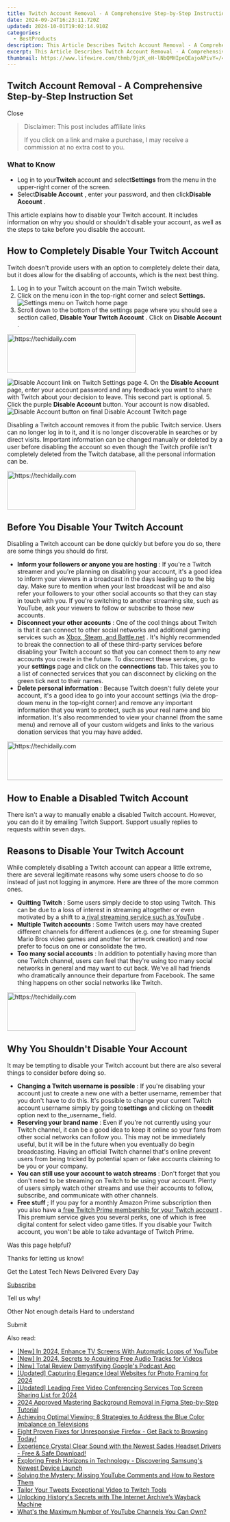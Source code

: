 ```yaml
---
title: Twitch Account Removal - A Comprehensive Step-by-Step Instruction Set
date: 2024-09-24T16:23:11.720Z
updated: 2024-10-01T19:02:14.910Z
categories:
  - BestProducts
description: This Article Describes Twitch Account Removal - A Comprehensive Step-by-Step Instruction Set
excerpt: This Article Describes Twitch Account Removal - A Comprehensive Step-by-Step Instruction Set
thumbnail: https://www.lifewire.com/thmb/9jzK_eH-lNbQMHIpeQEajoAPivY=/400x300/filters:no_upscale():max_bytes(150000):strip_icc():format(webp)/Screen-Shot-2016-08-30-at-10.48.32-PM-57c670023df78cc16e8d0bfa.png
---
```


## Twitch Account Removal - A Comprehensive Step-by-Step Instruction Set

Close 

>  Disclaimer: This post includes affiliate links
>
>  If you click on a link and make a purchase, I may receive a commission at no extra cost to you.
>

###  What to Know

* Log in to your**Twitch** account and select**Settings** from the menu in the upper-right corner of the screen.
* Select**Disable Account** , enter your password, and then click**Disable Account** .

 This article explains how to disable your Twitch account. It includes information on why you should or shouldn't disable your account, as well as the steps to take before you disable the account.

##  How to Completely Disable Your Twitch Account

 Twitch doesn't provide users with an option to completely delete their data, but it does allow for the disabling of accounts, which is the next best thing.

1. Log in to your Twitch account on the main Twitch website.
2. Click on the menu icon in the top-right corner and select **Settings.**  
![Settings menu on Twitch home page](https://www.lifewire.com/thmb/C8wNpyv2TQSU-GRkq2NAao1WRfw=/1500x0/filters:no_upscale():max_bytes(150000):strip_icc():format(webp)/001_delete-twitch-account-4151061-5bfdddbfc9e77c002605b251.jpg)
3. Scroll down to the bottom of the settings page where you should see a section called, **Disable Your Twitch Account** . Click on **Disable Account** .  

<!-- affiliate ads begin -->
<a href="https://wigfever.sjv.io/c/5597632/1995803/22899" target="_top" id="1995803">
  <img src="//a.impactradius-go.com/display-ad/22899-1995803" border="0" alt="https://techidaily.com" width="300" height="90"/>
</a>
<img height="0" width="0" src="https://wigfever.sjv.io/i/5597632/1995803/22899" style="position:absolute;visibility:hidden;" border="0" />
<!-- affiliate ads end -->

![Disable Account link on Twitch Settings page](https://www.lifewire.com/thmb/6iIK7u4twnB715Id-GKRk5P9huk=/1500x0/filters:no_upscale():max_bytes(150000):strip_icc():format(webp)/002_delete-twitch-account-4151061-5bfddddbc9e77c0051d0becc.jpg)
4. On the **Disable Account** page, enter your account password and any feedback you want to share with Twitch about your decision to leave. This second part is optional.
5. Click the purple **Disable Account** button. Your account is now disabled.  
![Disable Account button on final Disable Account Twitch page](https://www.lifewire.com/thmb/FpkWSK8HBuvvv9WRkPmAHOvavy4=/1500x0/filters:no_upscale():max_bytes(150000):strip_icc():format(webp)/003_delete-twitch-account-4151061-5bfdddf546e0fb002618ea7b.jpg)

 Disabling a Twitch account removes it from the public Twitch service. Users can no longer log in to it, and it is no longer discoverable in searches or by direct visits. Important information can be changed manually or deleted by a user before disabling the account so even though the Twitch profile isn't completely deleted from the Twitch database, all the personal information can be.

<!-- affiliate ads begin -->
<a href="https://aligracehair.sjv.io/c/5597632/2087262/19272" target="_top" id="2087262">
  <img src="//a.impactradius-go.com/display-ad/19272-2087262" border="0" alt="https://techidaily.com" width="300" height="90"/>
</a>
<img height="0" width="0" src="https://aligracehair.sjv.io/i/5597632/2087262/19272" style="position:absolute;visibility:hidden;" border="0" />
<!-- affiliate ads end -->

##  Before You Disable Your Twitch Account

 Disabling a Twitch account can be done quickly but before you do so, there are some things you should do first.

* **Inform your followers or anyone you are hosting** : If you're a Twitch streamer and you're planning on disabling your account, it's a good idea to inform your viewers in a broadcast in the days leading up to the big day. Make sure to mention when your last broadcast will be and also refer your followers to your other social accounts so that they can stay in touch with you. If you're switching to another streaming site, such as YouTube, ask your viewers to follow or subscribe to those new accounts.
* **Disconnect your other accounts** : One of the cool things about Twitch is that it can connect to other social networks and additional gaming services such as [ Xbox, Steam, and Battle.net](https://www.lifewire.com/top-pc-game-digital-download-services-813065) . It's highly recommended to break the connection to all of these third-party services before disabling your Twitch account so that you can connect them to any new accounts you create in the future. To disconnect these services, go to your **settings** page and click on the **connections** tab. This takes you to a list of connected services that you can disconnect by clicking on the green tick next to their names.
* **Delete personal information** : Because Twitch doesn't fully delete your account, it's a good idea to go into your account settings (via the drop-down menu in the top-right corner) and remove any important information that you want to protect, such as your real name and bio information. It's also recommended to view your channel (from the same menu) and remove all of your custom widgets and links to the various donation services that you may have added.

<!-- affiliate ads begin -->
<a href="https://unicoeye.pxf.io/c/5597632/2134247/18498" target="_top" id="2134247">
  <img src="//a.impactradius-go.com/display-ad/18498-2134247" border="0" alt="https://techidaily.com" width="728" height="90"/>
</a>
<img height="0" width="0" src="https://unicoeye.pxf.io/i/5597632/2134247/18498" style="position:absolute;visibility:hidden;" border="0" />
<!-- affiliate ads end -->

##  How to Enable a Disabled Twitch Account

 There isn't a way to manually enable a disabled Twitch account. However, you can do it by emailing Twitch Support. Support usually replies to requests within seven days.

##  Reasons to Disable Your Twitch Account

 While completely disabling a Twitch account can appear a little extreme, there are several legitimate reasons why some users choose to do so instead of just not logging in anymore. Here are three of the more common ones.

* **Quitting Twitch** : Some users simply decide to stop using Twitch. This can be due to a loss of interest in streaming altogether or even motivated by a shift to a[ rival streaming service such as YouTube](https://www.lifewire.com/youtube-101-3481847) .
* **Multiple Twitch accounts** : Some Twitch users may have created different channels for different audiences (e.g. one for streaming Super Mario Bros video games and another for artwork creation) and now prefer to focus on one or consolidate the two.
* **Too many social accounts** : In addition to potentially having more than one Twitch channel, users can feel that they're using too many social networks in general and may want to cut back. We've all had friends who dramatically announce their departure from Facebook. The same thing happens on other social networks like Twitch.

<!-- affiliate ads begin -->
<a href="https://aligracehair.sjv.io/c/5597632/1925468/19272" target="_top" id="1925468">
  <img src="//a.impactradius-go.com/display-ad/19272-1925468" border="0" alt="https://techidaily.com" width="300" height="90"/>
</a>
<img height="0" width="0" src="https://aligracehair.sjv.io/i/5597632/1925468/19272" style="position:absolute;visibility:hidden;" border="0" />
<!-- affiliate ads end -->

##  Why You Shouldn't Disable Your Account

 It may be tempting to disable your Twitch account but there are also several things to consider before doing so.

* **Changing a Twitch username is possible** : If you're disabling your account just to create a new one with a better username, remember that you don't have to do this. It's possible to change your current Twitch account username simply by going to**settings** and clicking on the**edit** option next to the_username_ field.
* **Reserving your brand name** : Even if you're not currently using your Twitch channel, it can be a good idea to keep it online so your fans from other social networks can follow you. This may not be immediately useful, but it will be in the future when you eventually do begin broadcasting. Having an official Twitch channel that's online prevent users from being tricked by potential spam or fake accounts claiming to be you or your company.
* **You can still use your account to watch streams** : Don't forget that you don't need to be streaming on Twitch to be using your account. Plenty of users simply watch other streams and use their accounts to follow, subscribe, and communicate with other channels.
* **Free stuff** ; If you pay for a monthly Amazon Prime subscription then you also have a[ free Twitch Prime membership for your Twitch account](https://www.lifewire.com/use-free-twitch-prime-subscription-4148447) . This premium service gives you several perks, one of which is free digital content for select video game titles. If you disable your Twitch account, you won't be able to take advantage of Twitch Prime.

Was this page helpful?

Thanks for letting us know!

 Get the Latest Tech News Delivered Every Day

[ Subscribe ](https://www.lifewire.com/#) 

Tell us why!

 Other  Not enough details  Hard to understand 

 Submit 

<ins class="adsbygoogle"
     style="display:block"
     data-ad-format="autorelaxed"
     data-ad-client="ca-pub-7571918770474297"
     data-ad-slot="1223367746"></ins>

<ins class="adsbygoogle"
     style="display:block"
     data-ad-client="ca-pub-7571918770474297"
     data-ad-slot="8358498916"
     data-ad-format="auto"
     data-full-width-responsive="true"></ins>

<span class="atpl-alsoreadstyle">Also read:</span>
<div><ul>
<li><a href="https://facebook-video-share.techidaily.com/new-in-2024-enhance-tv-screens-with-automatic-loops-of-youtube/"><u>[New] In 2024, Enhance TV Screens With Automatic Loops of YouTube</u></a></li>
<li><a href="https://youtube-blog.techidaily.com/n-2024-secrets-to-acquiring-free-audio-tracks-for-videos/"><u>[New] In 2024, Secrets to Acquiring Free Audio Tracks for Videos</u></a></li>
<li><a href="https://some-approaches.techidaily.com/new-total-review-demystifying-googles-podcast-app/"><u>[New] Total Review Demystifying Google's Podcast App</u></a></li>
<li><a href="https://fox-access.techidaily.com/updated-capturing-elegance-ideal-websites-for-photo-framing-for-2024/"><u>[Updated] Capturing Elegance Ideal Websites for Photo Framing for 2024</u></a></li>
<li><a href="https://screen-mirroring-recording.techidaily.com/updated-leading-free-video-conferencing-services-top-screen-sharing-list-for-2024/"><u>[Updated] Leading Free Video Conferencing Services Top Screen Sharing List for 2024</u></a></li>
<li><a href="https://some-skills.techidaily.com/2024-approved-mastering-background-removal-in-figma-step-by-step-tutorial/"><u>2024 Approved Mastering Background Removal in Figma Step-by-Step Tutorial</u></a></li>
<li><a href="https://tech-renaissance.techidaily.com/achieving-optimal-viewing-8-strategies-to-address-the-blue-color-imbalance-on-televisions/"><u>Achieving Optimal Viewing: 8 Strategies to Address the Blue Color Imbalance on Televisions</u></a></li>
<li><a href="https://win-solutions.techidaily.com/1722996239828-eight-proven-fixes-for-unresponsive-firefox-get-back-to-browsing-today/"><u>Eight Proven Fixes for Unresponsive Firefox - Get Back to Browsing Today!</u></a></li>
<li><a href="https://hardware-updates.techidaily.com/experience-crystal-clear-sound-with-the-newest-sades-headset-drivers-free-and-safe-download/"><u>Experience Crystal Clear Sound with the Newest Sades Headset Drivers - Free & Safe Download!</u></a></li>
<li><a href="https://tech-renaissance.techidaily.com/exploring-fresh-horizons-in-technology-discovering-samsungs-newest-device-launch/"><u>Exploring Fresh Horizons in Technology - Discovering Samsung's Newest Device Launch</u></a></li>
<li><a href="https://tech-renaissance.techidaily.com/solving-the-mystery-missing-youtube-comments-and-how-to-restore-them/"><u>Solving the Mystery: Missing YouTube Comments and How to Restore Them</u></a></li>
<li><a href="https://extra-hints.techidaily.com/tailor-your-tweets-exceptional-video-to-twitch-tools/"><u>Tailor Your Tweets Exceptional Video to Twitch Tools</u></a></li>
<li><a href="https://tech-renaissance.techidaily.com/unlocking-historys-secrets-with-the-internet-archives-wayback-machine/"><u>Unlocking History's Secrets with The Internet Archive’s Wayback Machine</u></a></li>
<li><a href="https://tech-renaissance.techidaily.com/whats-the-maximum-number-of-youtube-channels-you-can-own/"><u>What's the Maximum Number of YouTube Channels You Can Own?</u></a></li>
</ul></div>

